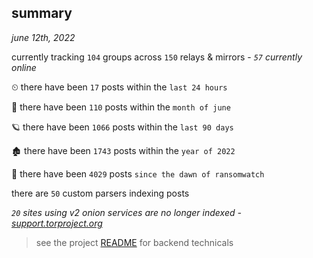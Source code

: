 
## summary
_june 12th, 2022_

currently tracking `104` groups across `150` relays & mirrors - _`57` currently online_

⏲ there have been `17` posts within the `last 24 hours`

🦈 there have been `110` posts within the `month of june`

🪐 there have been `1066` posts within the `last 90 days`

🏚 there have been `1743` posts within the `year of 2022`

🦕 there have been `4029` posts `since the dawn of ransomwatch`

there are `50` custom parsers indexing posts

_`20` sites using v2 onion services are no longer indexed - [support.torproject.org](https://support.torproject.org/onionservices/v2-deprecation/)_

> see the project [README](https://github.com/joshhighet/ransomwatch#ransomwatch--) for backend technicals
